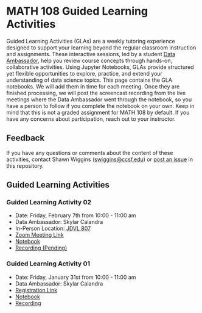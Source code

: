 # MATH 108 Guided Learning Activities
Guided Learning Activities (GLAs) are a weekly tutoring experience designed to support your learning beyond the regular classroom instruction and assignments. These interactive sessions, led by a student [Data Ambassador](https://ccsf-math-108.github.io/materials-sp25/resources/course-support.html#headingDataAmbassadors), help you review course concepts through hands-on, collaborative activities. Using Jupyter Notebooks, GLAs provide structured yet flexible opportunities to explore, practice, and extend your understanding of data science topics. This page contains the GLA notebooks. We will add them in time for each meeting. Once they are finished processing, we will post the screencast recording from the live meetings where the Data Ambassador went through the notebook, so you have a person to follow if you complete the notebook on your own. Keep in mind that this is not a graded assignment for MATH 108 by default. If you have any concerns about participation, reach out to your instructor.

## Feedback
If you have any questions or comments about the content of these activities, contact Shawn Wiggins (swiggins@ccsf.edu) or [post an issue](https://github.com/ccsf-math-108/guided-learning-activities/issues) in this repository.

## Guided Learning Activities

### Guided Learning Activity 02
* Date: Friday, February 7th from 10:00 - 11:00 am
* Data Ambassador: Skylar Calandra
* In-Person Location: [JDVL 807](https://maps.app.goo.gl/EjuEgpax22FZZj1r7)
* [Zoom Meeting Link](https://ccsf-edu.zoom.us/j/86226012861?pwd=i5bU03xwxc7Kc6aXhS1KuVa5da4VLk.1)
* <a href="https://ccsf.cloudbank.2i2c.cloud/hub/user-redirect/git-pull?repo=https%3A%2F%2Fgithub.com%2Fccsf-math-108%2Fguided-learning-activities&branch=main&urlpath=tree%2Fguided-learning-activities%2Fgla%2Fgla02%2Fgla02.ipynb" target="_blank" rel="noopener">Notebook</a>
* <a href="#" target="_blank" rel="noopener">Recording (Pending)</a>

### Guided Learning Activity 01
* Date: Friday, January 31st from 10:00 - 11:00 am
* Data Ambassador: Skylar Calandra
* [Registration Link](https://ccsf-edu.zoom.us/meeting/register/CAgWXR7mRMC1VNnfkXoPXA)
* <a href="https://ccsf.cloudbank.2i2c.cloud/hub/user-redirect/git-pull?repo=https%3A%2F%2Fgithub.com%2Fccsf-math-108%2Fguided-learning-activities&branch=main&urlpath=tree%2Fguided-learning-activities%2Fgla%2Fgla01%2Fgla01.ipynb" target="_blank" rel="noopener">Notebook</a>
* <a href="https://ccsf-edu.zoom.us/rec/share/AvlvkrP_XT6hI4I9G-gJMRdchzYJMxNttAGfwhGAlDg5le36MPtZ-7IyN8G8DUEM.U9erjemDW7DEWf4A" target="_blank" rel="noopener">Recording</a>
